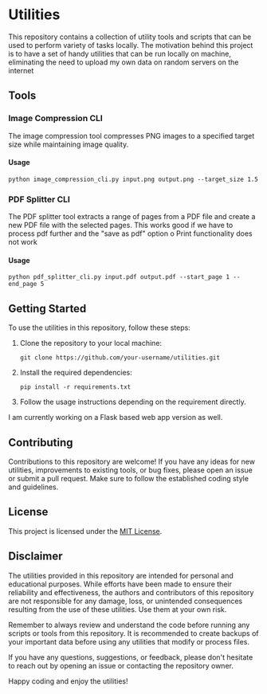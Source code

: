 # Utilities

This repository contains a collection of utility tools and scripts that can be used to perform variety of tasks locally. The motivation behind this project is to have a set of handy utilities that can be run locally on  machine, eliminating the need to upload my own data on random servers on the internet

## Tools

### Image Compression CLI

The image compression tool compresses PNG images to a specified target size while maintaining image quality.

#### Usage

```
python image_compression_cli.py input.png output.png --target_size 1.5
```

### PDF Splitter CLI

The PDF splitter tool extracts a range of pages from a PDF file and create a new PDF file with the selected pages. This works good if we have to process pdf further and the "save as pdf" option o Print functionality does not work

#### Usage

```
python pdf_splitter_cli.py input.pdf output.pdf --start_page 1 --end_page 5
```

## Getting Started

To use the utilities in this repository, follow these steps:

1. Clone the repository to your local machine:
   ```
   git clone https://github.com/your-username/utilities.git
   ```

2. Install the required dependencies:
   ```
   pip install -r requirements.txt
   ```

3. Follow the usage instructions depending on the requirement directly. 


I am currently working on a Flask based web app version as well.

## Contributing

Contributions to this repository are welcome! If you have any ideas for new utilities, improvements to existing tools, or bug fixes, please open an issue or submit a pull request. Make sure to follow the established coding style and guidelines.

## License

This project is licensed under the [MIT License](LICENSE).

## Disclaimer

The utilities provided in this repository are intended for personal and educational purposes. While efforts have been made to ensure their reliability and effectiveness, the authors and contributors of this repository are not responsible for any damage, loss, or unintended consequences resulting from the use of these utilities. Use them at your own risk.

Remember to always review and understand the code before running any scripts or tools from this repository. It is recommended to create backups of your important data before using any utilities that modify or process files.

If you have any questions, suggestions, or feedback, please don't hesitate to reach out by opening an issue or contacting the repository owner.

Happy coding and enjoy the utilities!
